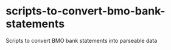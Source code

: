 # scripts-to-convert-bmo-bank-statements
Scripts to convert BMO bank statements into parseable data
